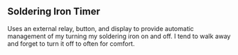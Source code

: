 ## Soldering Iron Timer

Uses an external relay, button, and display to provide automatic management of my turning my soldering iron on and off.  I tend to walk away and forget to turn it off to often for comfort.
